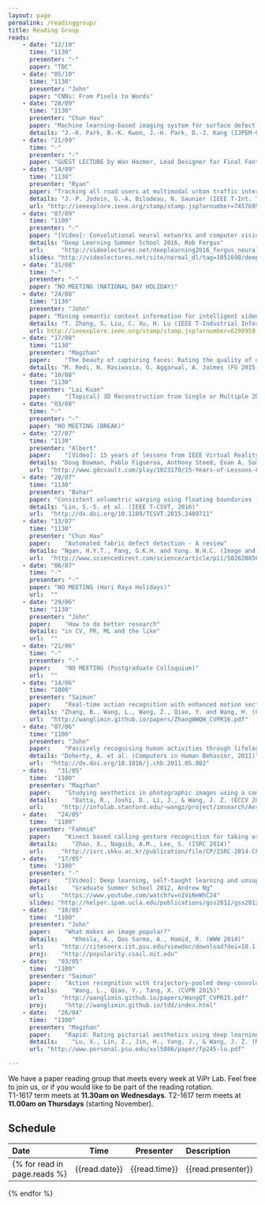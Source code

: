 ```yaml
---
layout: page
permalink: /readinggroup/
title: Reading Group
reads:
    - date: "12/10"
      time: "1130"
      presenter: "-"
      paper: "TBC"
    - date: "05/10"
      time: "1130"
      presenter: "John"
      paper: "CNNs: From Pixels to Words"
    - date: "28/09"
      time: "1130"
      presenter: "Chun Hau"
      paper: "Machine learning-based imaging system for surface defect inspection"
      details: "J.-K. Park, B.-K. Kwon, J.-H. Park, D.-J. Kang (IJPEM-GT 2016)"
    - date: "21/09"
      time: "-"
      presenter: "-"
      paper: "GUEST LECTURE by Wan Hazmer, Lead Designer for Final Fantasy XV"
    - date: "14/09"
      time: "1130"
      presenter: "Ryan"
      paper: "Tracking all road users at multimodal urban traffic intersections"
      details: "J.-P. Jodoin, G.-A. Bilodeau, N. Saunier (IEEE T-Int. Transp. Systems 2016)"
      url: "http://ieeexplore.ieee.org/stamp/stamp.jsp?arnumber=7457695"
    - date: "07/09"
      time: "1100"
      presenter: "-"
      paper: "[Video]: Convolutional neural networks and computer vision"
      details: "Deep Learning Summer School 2016, Rob Fergus"
      url:     "http://videolectures.net/deeplearning2016_fergus_neural_networks/"
      slides: "http://videolectures.net/site/normal_dl/tag=1051690/deeplearning2016_fergus_neural_networks_01.pdf"	
    - date: "31/08"
      time: "-"
      presenter: "-"
      paper: "NO MEETING (NATIONAL DAY HOLIDAY)"
    - date: "24/08"
      time: "1130"
      presenter: "John"
      paper: "Mining semantic context information for intelligent video surveillance of traffic scenes"
      details: "T. Zhang, S. Liu, C. Xu, H. Lu (IEEE T-Industrial Informatics 2013)"
      url: http://ieeexplore.ieee.org/stamp/stamp.jsp?arnumber=6298959
    - date: "17/08"
      time: "1130"
      presenter: "Magzhan"
      paper:    "The beauty of capturing faces: Rating the quality of digital portraits"
      details: "M. Redi, N. Rasiwasia, G. Aggarwal, A. Jaimes (FG 2015)"
    - date: "10/08"
      time: "1130"
      presenter: "Lai Kuan"
      paper:    "[Topical] 3D Reconstruction from Single or Multiple 2D Images"
    - date: "03/08"
      time: "-"
      presenter: "-"
      paper: "NO MEETING (BREAK)"
    - date: "27/07"
      time: "1130"
      presenter: "Albert"
      paper:    "[Video]: 15 years of lessons from IEEE Virtual Reality"
      details: "Doug Bowman, Pablo Figueroa, Anthony Steed, Evan A. Suma (VRDC 2016)"
      url:  "http://www.gdcvault.com/play/1023170/15-Years-of-Lessons-From" 
    - date: "20/07"
      time: "1130"
      presenter: "Bahar"
      paper: "Consistent volumetric warping using floating boundaries for stereoscopic video retargeting"
      details: "Lin, S.-S. et al. (IEEE T-CSVT, 2016)"
      url:  "http://dx.doi.org/10.1109/TCSVT.2015.2409711" 
    - date: "13/07"
      time: "1130"
      presenter: "Chun Hau"
      paper:    "Automated fabric defect detection - A review"
      details: "Ngan, H.Y.T., Pang, G.K.H. and Yung. N.H.C. (Image and Vision Computing, 2011)"
      url:  "http://www.sciencedirect.com/science/article/pii/S0262885611000230" 
    - date: "06/07"
      time: "-"
      presenter: "-"
      paper: "NO MEETING (Hari Raya Holidays)"
      url:  "" 
    - date: "29/06"
      time: "1130"
      presenter: "John"
      paper:    "How to do better research"
      details: "in CV, PR, ML and the like"
      url:  "" 
    - date: "21/06"
      time: "-"
      presenter: "-"
      paper:    "NO MEETING (Postgraduate Colloquium)"
      url:  "" 
    - date: "14/06"
      time: "1000"
      presenter: "Saimun"
      paper:    "Real-time action recognition with enhanced motion vector CNNs"
      details: "Zhang, B., Wang, L., Wang, Z., Qiao, Y. and Wang, H. (CVPR 2016)"
      url:  "http://wanglimin.github.io/papers/ZhangWWQW_CVPR16.pdf" 
    - date: "07/06"
      time: "1100"
      presenter: "John"
      paper:    "Passively recognising human activities through lifelogging"
      details: "Doherty, A. et al. (Computers in Human Behavior, 2011)"
      url:  "http://dx.doi.org/10.1016/j.chb.2011.05.002"
    - date:   "31/05"
      time:  "1100"
      presenter: "Magzhan"
      paper:    "Studying aesthetics in photographic images using a computational approach"
      details:    "Datta, R., Joshi, D., Li, J., & Wang, J. Z. (ECCV 2006)"
      url:     "http://infolab.stanford.edu/~wangz/project/imsearch/Aesthetics/ECCV06/datta.pdf"  
    - date:   "24/05"
      time:  "1100"
      presenter: "Fahmid"
      paper:    "Kinect based calling gesture recognition for taking order service of elderly care robot"
      details:    "Zhao, X., Naguib, A.M., Lee, S. (ISRC 2014)"
      url:     "http://isrc.skku.ac.kr/publication/file/CP/ISRC-2014-CP-006-EN.pdf"
    - date:   "17/05"
      time:  "1100"
      presenter: "-"
      paper:    "[Video]: Deep learning, self-taught learning and unsupervised feature learning"
      details:    "Graduate Summer School 2012, Andrew Ng"
      url:     "https://www.youtube.com/watch?v=n1ViNeWhC24"
      slides: "http://helper.ipam.ucla.edu/publications/gss2012/gss2012_10595.pdf"	  
    - date:   "10/05"
      time:  "1100"
      presenter: "John"
      paper:    "What makes an image popular?"
      details:    "Khosla, A., Das Sarma, A., Hamid, R. (WWW 2014)"
      url:     "http://citeseerx.ist.psu.edu/viewdoc/download?doi=10.1.1.464.6890&rep=rep1&type=pdf"
      proj:    "http://popularity.csail.mit.edu" 
    - date:   "03/05"
      time:  "1100"
      presenter: "Saimun"
      paper:    "Action recognition with trajectory-pooled deep-convolutional descriptors"
      details:    "Wang, L., Qiao, Y., Tang, X. (CVPR 2015)"
      url:     "http://wanglimin.github.io/papers/WangQT_CVPR15.pdf"
      proj:     "http://wanglimin.github.io/tdd/index.html"
    - date:   "26/04"
      time:  "1100"
      presenter: "Magzhan"
      paper:    "Rapid: Rating pictorial aesthetics using deep learning"
      details:    "Lu, X., Lin, Z., Jin, H., Yang, J., & Wang, J. Z. (MM 2014)"
      url: "http://www.personal.psu.edu/xxl5086/paper/fp245-lu.pdf"

---
```


We have a paper reading group that meets every week at ViPr Lab. Feel free to join us, or if you would like to be part of the reading rotation. <br>
T1-1617 term meets at **11.30am on Wednesdays**. T2-1617 term meets at **11.00am on Thursdays** (starting November).   

## Schedule

| Date | Time | Presenter | Description |
|:-|:-:|:-:|:- 
{% for read in page.reads %}| {{read.date}} | {{read.time}} | {{read.presenter}} | [{{read.paper}}]({{read.url}}){:target="_blank"}<br>{% if read.details %}*{{read.details}}*{:.rgdetails}{% endif %}{% if read.proj %}<br>[Project site]({{read.proj}}){:target="_blank"}{% endif %}{% if read.slides %}<br>[Slides]({{read.slides}}){:target="_blank"}{% endif %} | 
{% endfor %}